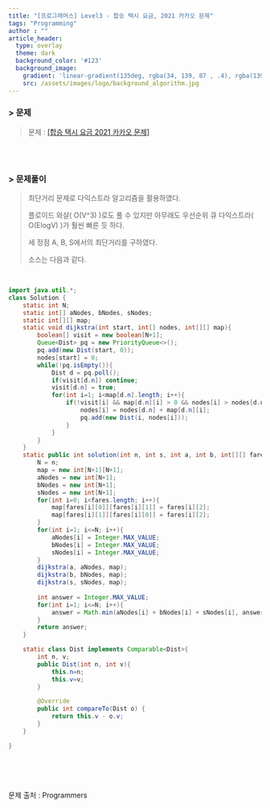 ```yaml
---
title: "[프로그래머스] Level3 - 합승 택시 요금, 2021 카카오 문제"
tags: "Programming"
author : ""
article_header:
  type: overlay
  theme: dark
  background_color: '#123'
  background_image:
    gradient: 'linear-gradient(135deg, rgba(34, 139, 87 , .4), rgba(139, 34, 139, .4))'
    src: /assets/images/logo/background_algorithm.jpg
---
```


### > 문제

> 문제 : [[합승 택시 요금 2021 카카오 문제]](https://programmers.co.kr/learn/courses/30/lessons/72413)

<br>

<br>

### > 문제풀이

> 최단거리 문제로 다익스트라 알고리즘을 활용하였다.
>
> 플로이드 와샬( O(V^3) )로도 풀 수 있지만 아무래도 우선순위 큐 다익스트라( O(ElogV) )가 훨씬 빠른 듯 하다.
>
> 세 정점 A, B, S에서의 최단거리를 구하였다.
>
> 소스는 다음과 같다.

<br/>

```java
import java.util.*;
class Solution {
    static int N;
    static int[] aNodes, bNodes, sNodes;
    static int[][] map;
    static void dijkstra(int start, int[] nodes, int[][] map){
        boolean[] visit = new boolean[N+1];
        Queue<Dist> pq = new PriorityQueue<>();
        pq.add(new Dist(start, 0));
        nodes[start] = 0;
        while(!pq.isEmpty()){
            Dist d = pq.poll();
            if(visit[d.n]) continue;
            visit[d.n] = true;
            for(int i=1; i<map[d.n].length; i++){
                if(!visit[i] && map[d.n][i] > 0 && nodes[i] > nodes[d.n] + map[d.n][i]){
                    nodes[i] = nodes[d.n] + map[d.n][i];
                    pq.add(new Dist(i, nodes[i]));
                }
            }
        }
    }
    static public int solution(int n, int s, int a, int b, int[][] fares) {
        N = n;
        map = new int[N+1][N+1];
        aNodes = new int[N+1];
        bNodes = new int[N+1];
        sNodes = new int[N+1];
        for(int i=0; i<fares.length; i++){
            map[fares[i][0]][fares[i][1]] = fares[i][2];
            map[fares[i][1]][fares[i][0]] = fares[i][2];
        }
        for(int i=1; i<=N; i++){
            aNodes[i] = Integer.MAX_VALUE;
            bNodes[i] = Integer.MAX_VALUE;
            sNodes[i] = Integer.MAX_VALUE;
        }
        dijkstra(a, aNodes, map);
        dijkstra(b, bNodes, map);
        dijkstra(s, sNodes, map);
        
        int answer = Integer.MAX_VALUE;
        for(int i=1; i<=N; i++){
            answer = Math.min(aNodes[i] + bNodes[i] + sNodes[i], answer);
        }
        return answer;
    }

    static class Dist implements Comparable<Dist>{
        int n, v;
        public Dist(int n, int v){
            this.n=n;
            this.v=v;
        }

        @Override
        public int compareTo(Dist o) {
            return this.v - o.v;
        }
    }

}
```



<br/>

<br/>

<br/>

문제 출처 : Programmers

<br/>

<br/>

<br/>